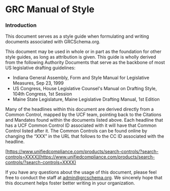 # GRC Manual of Style

### Introduction

This document serves as a style guide when formulating and writing documents associated with GRCSchema.org.

This document may be used in whole or in part as the foundation for other style guides, as long as attribution is given. This guide is wholly derived from the following Authority Documents that serve as the backbone of most US legislative drafting guidelines:

* Indiana General Assembly, Form and Style Manual for Legislative Measures, Sep 23, 1999
* US Congress, House Legislative Counsel's Manual on Drafting Style, 104th Congress, 1st Session
* Maine State Legislature, Maine Legislative Drafting Manual, 1st Edition

Many of the headlines within this document are derived directly from a Common Control, mapped by the UCF team, pointing back to the Citations and Mandates found within the documents listed above. Each headline that has a UCF Common Control ID associated with it will have that Common Control listed after it. The Common Controls can be found online by changing the “XXX” in the URL that follows to the CC ID associated with the headline.

[https://www.unifiedcompliance.com/products/search-controls/?search-controls=XXXX](https://www.unifiedcompliance.com/products/search-controls/?search-controls=XXXX)

If you have any questions about the usage of this document, please feel free to conduct the staff at [admin@grcschema.org](mailto:admin@grcschema.org). We sincerely hope that this document helps foster better writing in your organization.

